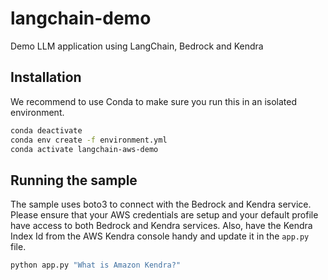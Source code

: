 # langchain-demo
Demo LLM application using LangChain, Bedrock and Kendra

## Installation
We recommend to use Conda to make sure you run this in an isolated environment. 

```bash
conda deactivate
conda env create -f environment.yml
conda activate langchain-aws-demo
```

## Running the sample
The sample uses boto3 to connect with the Bedrock and Kendra service. Please ensure that your AWS credentials are setup 
and your default profile have access to both Bedrock and Kendra services. Also, have the Kendra Index Id from the AWS
Kendra console handy and update it in the `app.py` file.

```bash
python app.py "What is Amazon Kendra?"
```
